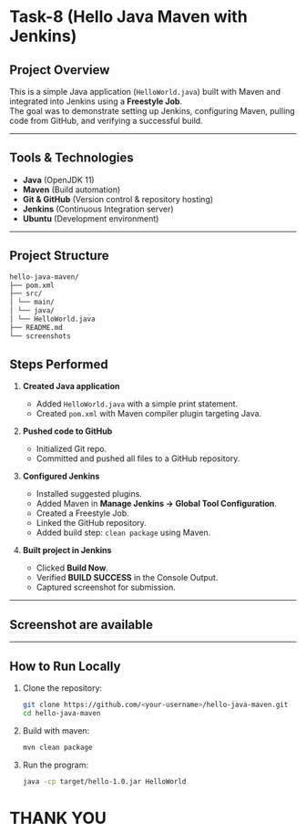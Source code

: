 # Task-8 (Hello Java Maven with Jenkins)

## Project Overview
This is a simple Java application (`HelloWorld.java`) built with Maven and integrated into Jenkins using a **Freestyle Job**.  
The goal was to demonstrate setting up Jenkins, configuring Maven, pulling code from GitHub, and verifying a successful build.

---

## Tools & Technologies
- **Java** (OpenJDK 11)
- **Maven** (Build automation)
- **Git & GitHub** (Version control & repository hosting)
- **Jenkins** (Continuous Integration server)
- **Ubuntu** (Development environment)

---

## Project Structure
```bash
hello-java-maven/
├── pom.xml
├── src/
│ └── main/
│ └── java/
│ └── HelloWorld.java
├── README.md
└── screenshots
```

## Steps Performed
1. **Created Java application**
   - Added `HelloWorld.java` with a simple print statement.
   - Created `pom.xml` with Maven compiler plugin targeting Java.
 
2. **Pushed code to GitHub**
   - Initialized Git repo.
   - Committed and pushed all files to a GitHub repository.

3. **Configured Jenkins**
   - Installed suggested plugins.
   - Added Maven in **Manage Jenkins → Global Tool Configuration**.
   - Created a Freestyle Job.
   - Linked the GitHub repository.
   - Added build step: `clean package` using Maven.

4. **Built project in Jenkins**
   - Clicked **Build Now**.
   - Verified **BUILD SUCCESS** in the Console Output.
   - Captured screenshot for submission.

---

## Screenshot are available

---

## How to Run Locally
1. Clone the repository:
   ```bash
   git clone https://github.com/<your-username>/hello-java-maven.git
   cd hello-java-maven
   ```
2. Build with maven:
   ```bash
   mvn clean package
   ```
3. Run the program:
   ```bash
   java -cp target/hello-1.0.jar HelloWorld
   ```
# THANK YOU
